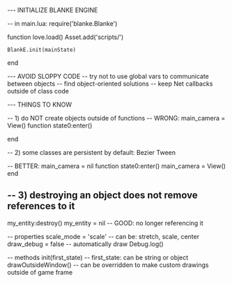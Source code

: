--- INITIALIZE BLANKE ENGINE

-- in main.lua:
require('blanke.Blanke')

function love.load()
	Asset.add('scripts/')

	BlankE.init(mainState)
end

--- AVOID SLOPPY CODE
-- try not to use global vars to communicate between objects
-- find object-oriented solutions
-- keep Net callbacks outside of class code

--- THINGS TO KNOW

-- 1) do NOT create objects outside of functions
-- WRONG:
main_camera = View()
function state0:enter()

end

-- 2) some classes are persistent by default:
Bezier
Tween

-- BETTER:
main_camera = nil
function state0:enter()
	main_camera = View()
end

-- 3) destroying an object does not remove references to it
-- 
my_entity:destroy()
my_entity = nil 		-- GOOD: no longer referencing it

-- properties
scale_mode = 'scale'		-- can be: stretch, scale, center
draw_debug = false			-- automatically draw Debug.log()

-- methods
init(first_state) -- first_state: can be string or object
drawOutsideWindow()	-- can be overridden to make custom drawings outside of game frame
